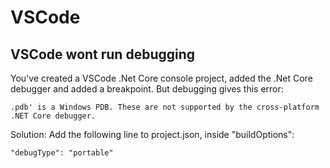 # VSCode

## VSCode wont run debugging

You've created a VSCode .Net Core console project, added the .Net Core debugger and added a breakpoint. But debugging gives this error:

```text
.pdb' is a Windows PDB. These are not supported by the cross-platform .NET Core debugger.
```

Solution: Add the following line to project.json, inside "buildOptions":

```text
"debugType": "portable"
```

